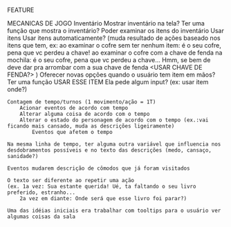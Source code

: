 FEATURE



MECANICAS DE JOGO
Inventário
	Mostrar inventário na tela?
	Ter uma função que mostra o inventário?
	Poder examinar os itens do inventário
	Usar itens
		Usar itens automaticamente? (muda resultado de ações baseado nos itens que tem, 
		ex:	ao examinar o cofre sem ter nenhum item: é o seu cofre, pena que vc perdeu a chave!
			ao examinar o cofre com a chave de fenda na mochila: é o seu cofre, pena que vc perdeu a chave... Hmm, se bem de deve dar pra arrombar com a sua chave de fenda <USAR CHAVE DE FENDA?> )
		Oferecer novas opções quando o usuário tem item em mãos?
		Ter uma função USAR ESSE ITEM
			Ela pede algum input? (ex: usar item onde?)


	Contagem de tempo/turnos (1 movimento/ação = 1T)
		Acionar eventos de acordo com tempo
		Alterar alguma coisa de acordo com o tempo
		Alterar o estado do personagem de acordo com o tempo (ex.:vai ficando mais cansado, muda as descrições ligeiramente)
			Eventos que afetem o tempo

	Na mesma linha de tempo, ter alguma outra variável que influencia nos desdobramentos possíveis e no texto das descrições (medo, cansaço, sanidade?)

	Eventos mudarem descrição de cômodos que já foram visitados

	O texto ser diferente ao repetir uma ação
	(ex. 1a vez: Sua estante querida! Ué, ta faltando o seu livro preferido, estranho...
		2a vez em diante: Onde será que esse livro foi parar?)

	Uma das idéias iniciais era trabalhar com tooltips para o usuário ver algumas coisas da sala


